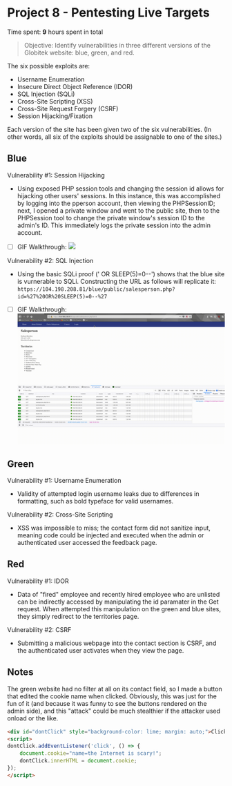# Project 8 - Pentesting Live Targets

Time spent: **9** hours spent in total

> Objective: Identify vulnerabilities in three different versions of the Globitek website: blue, green, and red.

The six possible exploits are:
* Username Enumeration
* Insecure Direct Object Reference (IDOR)
* SQL Injection (SQLi)
* Cross-Site Scripting (XSS)
* Cross-Site Request Forgery (CSRF)
* Session Hijacking/Fixation

Each version of the site has been given two of the six vulnerabilities. (In other words, all six of the exploits should be assignable to one of the sites.)

## Blue

Vulnerability #1: Session Hijacking
  - Using exposed PHP session tools and changing the session id allows for hijacking other users' sessions. In this instance, this was accomplished by logging into the pperson account, then viewing the PHPSessionID; next, I opened a private window and went to the public site, then to the PHPSession tool to change the private window's session ID to the admin's ID. This immediately logs the private session into the admin account. 
  - [ ] GIF Walkthrough: 
    ![](XSS.gif)

Vulnerability #2: SQL Injection
  - Using the basic SQLi proof (' OR SLEEP(5)=0--') shows that the blue site is vurnerable to SQLi. Constructing the URL as follows will replicate it: ```https://104.198.208.81/blue/public/salesperson.php?id=%27%20OR%20SLEEP(5)=0--%27```
  - [ ] GIF Walkthrough: 
    ![](SQLi.gif)

## Green

Vulnerability #1: Username Enumeration
  - Validity of attempted login username leaks due to differences in formatting, such as bold typeface for valid usernames.

Vulnerability #2: Cross-Site Scripting
  - XSS was impossible to miss; the contact form did not sanitize input, meaning code could be injected and executed when the admin or authenticated user accessed the feedback page.


## Red

Vulnerability #1: IDOR 
  - Data of "fired" employee and recently hired employee who are unlisted can be indirectly accessed by manipulating the id paramater in the Get request. When attempted this manipulation on the green and blue sites, they simply redirect to the territories page. 

Vulnerability #2: CSRF
  - Submitting a malicious webpage into the contact section is CSRF, and the authenticated user activates when they view the page.


## Notes

The green website had no filter at all on its contact field, so I made a button that edited the cookie name when clicked. Obviously, this was just for the fun of it (and because it was funny to see the buttons rendered on the admin side), and this "attack" could be much stealthier if the attacker used onload or the like.

```html
<div id="dontClick" style="background-color: lime; margin: auto;">Click Me!</div>
<script>
dontClick.addEventListener('click', () => {
	document.cookie="name=the Internet is scary!";
	dontClick.innerHTML = document.cookie;
});
</script>
```


